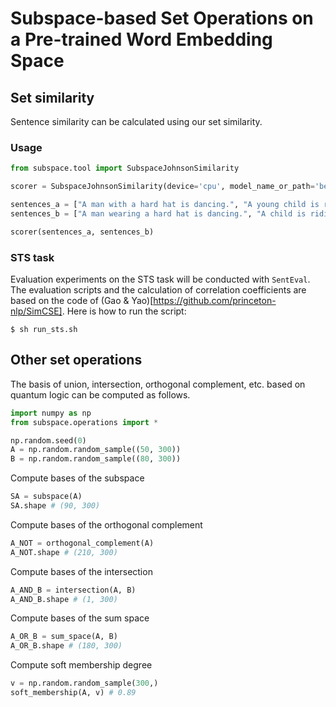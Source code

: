 # Subspace-based Set Operations on a Pre-trained Word Embedding Space



## Set similarity
Sentence similarity can be calculated using our set similarity.

### Usage
```python
from subspace.tool import SubspaceJohnsonSimilarity

scorer = SubspaceJohnsonSimilarity(device='cpu', model_name_or_path='bert-base-uncased')

sentences_a = ["A man with a hard hat is dancing.", "A young child is riding a horse."]
sentences_b = ["A man wearing a hard hat is dancing.", "A child is riding a horse."]

scorer(sentences_a, sentences_b) 
```

### STS task
Evaluation experiments on the STS task will be conducted with ```SentEval```. 
The evaluation scripts and the calculation of correlation coefficients are based on the code of (Gao & Yao)[https://github.com/princeton-nlp/SimCSE].
Here is how to run the script:
```
$ sh run_sts.sh
```


## Other set operations
The basis of union, intersection, orthogonal complement, etc. based on quantum logic can be computed as follows.

```python
import numpy as np
from subspace.operations import *

np.random.seed(0)
A = np.random.random_sample((50, 300))
B = np.random.random_sample((80, 300))
```

Compute bases of the subspace
```python
SA = subspace(A)
SA.shape # (90, 300)
```

Compute bases of the orthogonal complement
```python
A_NOT = orthogonal_complement(A)
A_NOT.shape # (210, 300)
```

Compute bases of the intersection
```python
A_AND_B = intersection(A, B)
A_AND_B.shape # (1, 300)
```

Compute bases of the sum space
```python
A_OR_B = sum_space(A, B)
A_OR_B.shape # (180, 300)
```

Compute soft membership degree
```python
v = np.random.random_sample(300,) 
soft_membership(A, v) # 0.89
```